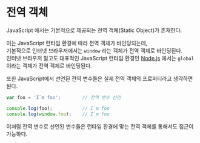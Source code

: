 # 전역 객체

JavaScript 에서는 기본적으로 제공되는 전역 객체(Static Object)가 존재한다.

이는 JavaScript 런타임 환경에 따라 전역 객체가 바인딩되는데,  
기본적으로 인터넷 브라우저에서는 `window` 라는 객체가 전역 객체로 바인딩된다.  
인터넷 브라우저 말고도 대표적인 JavaScript 런타임 환경인 [Node.js](https://nodejs.org/ko/) 에서는 `global` 이라는 객체가 전역 객체로 바인딩된다.

또한 JavaScript에서 선언된 전역 변수들은 실제 전역 객체의 프로퍼티라고 생각하면 된다.

```js
var foo = 'I`m foo';		// 전역 변수 선언

console.log(foo);			// I`m foo
console.log(window.foo);	// I`m foo
```

이처럼 전역 변수로 선언된 변수들은 런타임 환경에 맞는 전역 객체를 통해서도 접근이 가능하다.